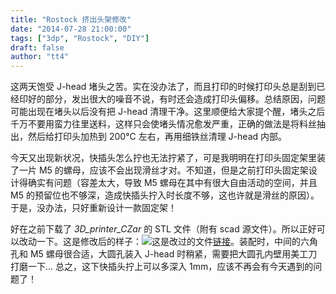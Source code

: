 ```yaml
---
title: "Rostock 挤出头架修改"
date: "2014-07-28 21:00:00"
tags: ["3dp", "Rostock", "DIY"]
draft: false
author: "tt4"
---
```


这两天饱受 J-head 堵头之苦。实在没办法了，而且打印的时候打印头总是刮到已经印好的部分，发出很大的噪音不说，有时还会造成打印头偏移。总结原因，问题可能出现在堵头以后没有把 J-head 清理干净。这里顺便给大家提个醒，堵头之后千万不要用蛮力往里送料，这样只会使堵头情况愈发严重，正确的做法是将料丝抽出，然后给打印头加热到 200°C 左右，再用细铁丝清理 J-head 内部。

今天又出现新状况，快插头怎么拧也无法拧紧了，可是我明明在打印头固定架里装了一片 M5 的螺母，应该不会出现滑丝才对。不知道，但是之前打印头固定架设计得确实有问题（容差太大，导致 M5 螺母在其中有很大自由活动的空间，并且 M5 的预留位也不够深，造成快插头拧入时长度不够，这也许就是滑丝的原因）。于是，没办法，只好重新设计一款固定架！

好在之前下载了 *3D_printer_CZar* 的 STL 文件（附有 scad 源文件）。所以正好可以改动一下。这是修改后的样子：![][image-1]这是改过的文件[链接][1]。装配时，中间的六角孔和 M5 螺母很合适，大圆孔装入 J-head 时稍紧，需要把大圆孔内壁用美工刀打磨一下... 总之，这下快插头拧上可以多深入 1mm，应该不再会有今天遇到的问题了！

[1]:	https://www.dropbox.com/s/m2235jfikdnw0o1/hotend_mount_modified.scad

[image-1]:	/3DP/_images/Rostock-hotend-mount.png
